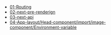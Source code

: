 - [01-Routing](https://github.com/Rafiul29/next-js-partice/tree/01-Routing)
- [02-next-pre-renderign](https://github.com/Rafiul29/next-js-partice/tree/02-next-pre-renderign)
- [03-next-api](https://github.com/Rafiul29/next-js-partice/tree/03-next-api)
- [04-App-layout/Head-component/import/image-component/Environment-variable](https://github.com/Rafiul29/next-js-partice/tree/04-App-layout/Head-component/import/image-component/Environment-variable)
